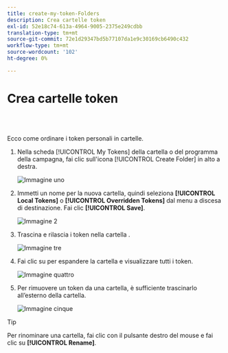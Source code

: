 ```yaml
---
title: create-my-token-Folders
description: Crea cartelle token
exl-id: 52e18c74-613a-4964-9005-2375e249cdbb
translation-type: tm+mt
source-git-commit: 72e1d29347bd5b77107da1e9c30169cb6490c432
workflow-type: tm+mt
source-wordcount: '102'
ht-degree: 0%

---
```


# Crea cartelle token

<br> 

Ecco come ordinare i token personali in cartelle.

1. Nella scheda [!UICONTROL My Tokens] della cartella o del programma della campagna, fai clic sull&#39;icona [!UICONTROL Create Folder] in alto a destra.

   ![Immagine uno](/help/sky/assets/my-tokens/create-my-token-folders/create-my-token-folders-1.png)

1. Immetti un nome per la nuova cartella, quindi seleziona **[!UICONTROL Local Tokens]** o **[!UICONTROL Overridden Tokens]** dal menu a discesa di destinazione. Fai clic **[!UICONTROL Save]**.

   ![Immagine 2](/help/sky/assets/my-tokens/create-my-token-folders/create-my-token-folders-2.png)

1. Trascina e rilascia i token nella cartella .

   ![Immagine tre](/help/sky/assets/my-tokens/create-my-token-folders/create-my-token-folders-3.png)

1. Fai clic su per espandere la cartella e visualizzare tutti i token.

   ![Immagine quattro](/help/sky/assets/my-tokens/create-my-token-folders/create-my-token-folders-4.png)

1. Per rimuovere un token da una cartella, è sufficiente trascinarlo all’esterno della cartella.

   ![Immagine cinque](/help/sky/assets/my-tokens/create-my-token-folders/create-my-token-folders-5.png)

>[!TIP]
>
>Per rinominare una cartella, fai clic con il pulsante destro del mouse e fai clic su **[!UICONTROL Rename]**.
